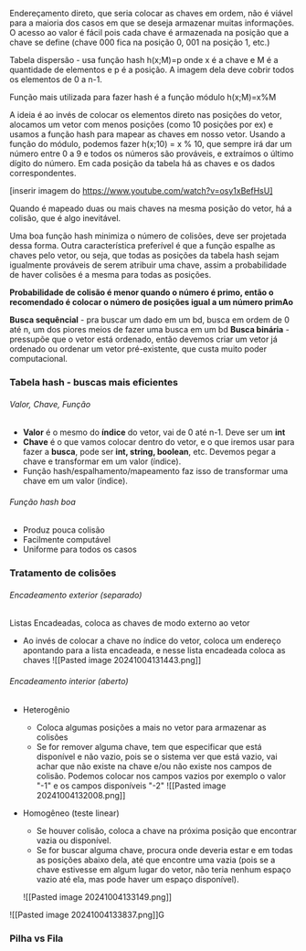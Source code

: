 Endereçamento direto, que seria colocar as chaves em ordem, não é viável para a maioria dos casos em que se deseja armazenar muitas informações. O acesso ao valor é fácil pois cada chave é armazenada na posição que a chave se define (chave 000 fica na posição 0, 001 na posição 1, etc.)

Tabela dispersão - usa função hash h(x;M)=p onde x é a chave e M é a quantidade de elementos e p é a posição. A imagem dela deve cobrir todos os elementos de 0 a n-1.

Função mais utilizada para fazer hash é a função módulo h(x;M)=x%M 

A ideia é ao invés de colocar os elementos direto nas posições do vetor, alocamos um vetor com menos posições (como 10 posições por ex) e usamos a função hash para mapear as chaves em nosso vetor. Usando a função do módulo, podemos fazer h(x;10) = x % 10, que sempre irá dar um número entre 0 a 9 e todos os números são prováveis, e extraímos o último dígito do número. Em cada posição da tabela há as chaves e os dados correspondentes.

[inserir imagem do https://www.youtube.com/watch?v=osy1xBefHsU]

Quando é mapeado duas ou mais chaves na mesma posição do vetor, há a colisão, que é algo inevitável. 

Uma boa função hash minimiza o número de colisões, deve ser projetada dessa forma. Outra característica preferível é que a função espalhe as chaves pelo vetor, ou seja, que todas as posições da tabela hash sejam igualmente prováveis de serem atribuir uma chave, assim a probabilidade de haver colisões é a mesma para todas as posições.

**Probabilidade de colisão é menor quando o número é primo, então o recomendado é colocar o número de posições igual a um número primAo**

**Busca sequêncial** - pra buscar um dado em um bd, busca em ordem de 0 até n, um dos piores meios de fazer uma busca em um bd
**Busca binária** - pressupõe que o vetor está ordenado, então devemos criar um vetor já ordenado ou ordenar um vetor pré-existente, que custa muito poder computacional.
### **Tabela hash** - buscas mais eficientes
###### Valor, Chave, Função
- **Valor** é o mesmo do **índice** do vetor, vai de 0 até n-1. Deve ser um **int**
- **Chave** é o que vamos colocar dentro do vetor, e o que iremos usar para fazer a **busca**, pode ser **int, string, boolean**, etc. Devemos pegar a chave e transformar em um valor (índice).
- Função hash/espalhamento/mapeamento faz isso de transformar uma chave em um valor (índice).
###### Função hash boa
- Produz pouca colisão
- Facilmente computável
- Uniforme para todos os casos

### Tratamento de colisões
###### Encadeamento exterior (separado)
 Listas Encadeadas, coloca as chaves de modo externo ao vetor
 - Ao invés de colocar a chave no índice do vetor, coloca um endereço apontando para a lista encadeada, e nesse lista encadeada coloca as chaves
 ![[Pasted image 20241004131443.png]]

###### Encadeamento interior (aberto)
- Heterogênio
	- Coloca algumas posições a mais no vetor para armazenar as colisões
	- Se for remover alguma chave, tem que especificar que está disponível e não vazio, pois se o sistema ver que está vazio, vai achar que não existe na chave e/ou não existe nos campos de colisão. Podemos colocar nos campos vazios por exemplo o valor "-1" e os campos disponíveis "-2" 
	![[Pasted image 20241004132008.png]]
- Homogêneo (teste linear)
	- Se houver colisão, coloca a chave na próxima posição que encontrar vazia ou disponível.
	- Se for buscar alguma chave, procura onde deveria estar e em todas as posições abaixo dela, até que encontre uma vazia (pois se a chave estivesse em algum lugar do vetor, não teria nenhum espaço vazio até ela, mas pode haver um espaço disponível).
	
	![[Pasted image 20241004133149.png]]

![[Pasted image 20241004133837.png]]G




### Pilha vs Fila